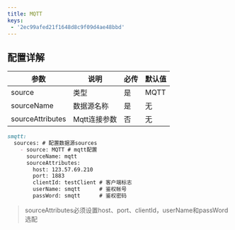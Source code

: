 ```yaml
---
title: MQTT
keys:
 - '2ec99afed21f1648d8c9f09d4ae48bbd'
---
```

## 配置详解

|  参数   | 说明       | 必传  |默认值  |
|  ----  |----------|----  |----  |
| source  | 类型       |是 |MQTT  |
| sourceName| 数据源名称    | 是|无  |
| sourceAttributes| Mqtt连接参数 | 否|无  |

```markdown
smqtt:
  sources: # 配置数据源sources
    - source: MQTT # mqtt配置
      sourceName: mqtt
      sourceAttributes:
        host: 123.57.69.210
        port: 1883
        clientId: testClient # 客户端标志
        userName: smqtt      # 鉴权帐号
        passWord: smqtt		 # 鉴权密码
```

> sourceAttributes必须设置host、port、clientId，userName和passWord选配